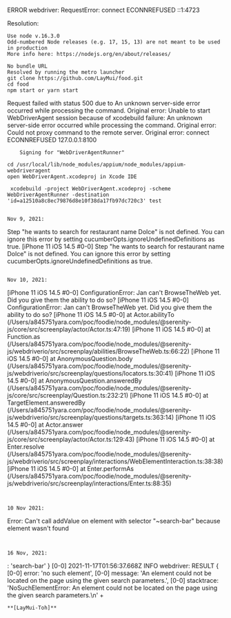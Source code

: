 ERROR webdriver: RequestError: connect ECONNREFUSED ::1:4723

Resolution:

```
Use node v.16.3.0
Odd-numbered Node releases (e.g. 17, 15, 13) are not meant to be used in production
More info here: https://nodejs.org/en/about/releases/
```

```
No bundle URL
Resolved by running the metro launcher
git clone https://github.com/LayMui/food.git
cd food
npm start or yarn start
```

Request failed with status 500 due to An unknown server-side error occurred while processing the command. Original error: Unable to start WebDriverAgent session because of xcodebuild failure: An unknown server-side error occurred while processing the command. Original error: Could not proxy command to the remote server. Original error: connect ECONNREFUSED 127.0.0.1:8100

```
	Signing for "WebDriverAgentRunner"

cd /usr/local/lib/node_modules/appium/node_modules/appium-webdriveragent
open WebDriverAgent.xcodeproj in Xcode IDE

 xcodebuild -project WebDriverAgent.xcodeproj -scheme WebDriverAgentRunner -destination 'id=a12510a8c8ec79876d8e10f38da17fb97dc720c3' test


Nov 9, 2021:
```

Step "he wants to search for restaurant name Dolce" is not defined. You can ignore this error by setting cucumberOpts.ignoreUndefinedDefinitions as true.
[iPhone 11 iOS 14.5 #0-0] Step "he wants to search for restaurant name Dolce" is not defined. You can ignore this error by setting cucumberOpts.ignoreUndefinedDefinitions as true.

```

Nov 10, 2021:
```

[iPhone 11 iOS 14.5 #0-0] ConfigurationError: Jan can't BrowseTheWeb yet. Did you give them the ability to do so?
[iPhone 11 iOS 14.5 #0-0] ConfigurationError: Jan can't BrowseTheWeb yet. Did you give them the ability to do so?
[iPhone 11 iOS 14.5 #0-0] at Actor.abilityTo (/Users/a845751yara.com/poc/foodie/node_modules/@serenity-js/core/src/screenplay/actor/Actor.ts:47:19)
[iPhone 11 iOS 14.5 #0-0] at Function.as (/Users/a845751yara.com/poc/foodie/node_modules/@serenity-js/webdriverio/src/screenplay/abilities/BrowseTheWeb.ts:66:22)
[iPhone 11 iOS 14.5 #0-0] at AnonymousQuestion.body (/Users/a845751yara.com/poc/foodie/node_modules/@serenity-js/webdriverio/src/screenplay/questions/locators.ts:30:41)
[iPhone 11 iOS 14.5 #0-0] at AnonymousQuestion.answeredBy (/Users/a845751yara.com/poc/foodie/node_modules/@serenity-js/core/src/screenplay/Question.ts:232:21)
[iPhone 11 iOS 14.5 #0-0] at TargetElement.answeredBy (/Users/a845751yara.com/poc/foodie/node_modules/@serenity-js/webdriverio/src/screenplay/questions/targets.ts:363:14)
[iPhone 11 iOS 14.5 #0-0] at Actor.answer (/Users/a845751yara.com/poc/foodie/node_modules/@serenity-js/core/src/screenplay/actor/Actor.ts:129:43)
[iPhone 11 iOS 14.5 #0-0] at Enter.resolve (/Users/a845751yara.com/poc/foodie/node_modules/@serenity-js/webdriverio/src/screenplay/interactions/WebElementInteraction.ts:38:38)
[iPhone 11 iOS 14.5 #0-0] at Enter.performAs (/Users/a845751yara.com/poc/foodie/node_modules/@serenity-js/webdriverio/src/screenplay/interactions/Enter.ts:88:35)

```


10 Nov 2021:
```
Error: Can't call addValue on element with selector "~search-bar" because element wasn't found
```


16 Nov, 2021:
```
: 'search-bar' }
[0-0] 2021-11-17T01:56:37.668Z INFO webdriver: RESULT {
[0-0]   error: 'no such element',
[0-0]   message: 'An element could not be located on the page using the given search parameters.',
[0-0]   stacktrace: 'NoSuchElementError: An element could not be located on the page using the given search parameters.\n' +
```
**[LayMui-Toh]**
```
